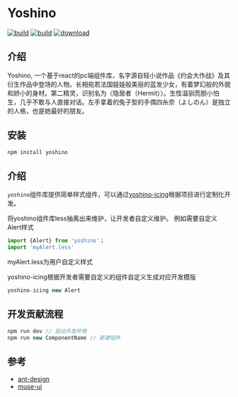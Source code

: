 # Yoshino
[![build](https://img.shields.io/npm/v/yoshino.svg?style=flat-square)](https://www.npmjs.com/package/yoshino) 
[![build](https://img.shields.io/npm/l/express.svg)](https://www.npmjs.com/package/yoshino)
[![download](https://img.shields.io/npm/dt/yoshino.svg?style=flat-square)](https://www.npmjs.com/package/yoshino)

## 介绍
Yoshino, 一个基于react的pc端组件库，名字源自轻小说作品《约会大作战》及其衍生作品中登场的人物。长相宛若法国娃娃般美丽的蓝发少女，有着梦幻般的外貌和娇小的身材。第二精灵，识别名为〈隐居者（Hermit）〉。生性温驯而胆小怕生，几乎不敢与人直接对话。左手拿着的兔子型的手偶四糸奈（よしのん）是独立的人格，也是她最好的朋友。

## 安装
```js
npm install yoshino
```

## 介绍
`yoshino`组件库提供简单样式组件，可以通过[yoshino-icing](https://github.com/Yoshino-UI/yoshino-icing)根据项目进行定制化开发。

将yoshino组件库less抽离出来维护，让开发者自定义维护。
例如需要自定义Alert样式
```js
import {Alert} from 'yoshino'；
import 'myAlert.less'
```

myAlert.less为用户自定义样式

yoshino-icing根据开发者需要自定义的组件自定义生成对应开发模版

```js
yoshino-icing new Alert
```

## 开发贡献流程
```js
npm run dev // 启动开发环境
npm run new ComponentName // 新建组件
```

## 参考
- [ant-design](https://github.com/ant-design/ant-design)
- [muse-ui](https://github.com/museui/muse-ui)

